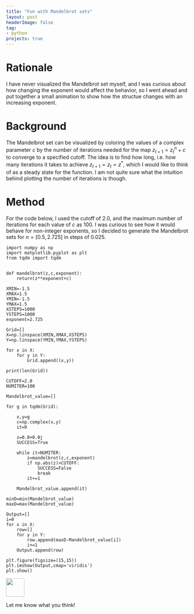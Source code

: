 ```yaml
---
title: "Fun with Mandelbrot sets"
layout: post
headerImage: false
tag:
- python
projects: true
---
```


# Rationale

I have never visualized the Mandelbrot set myself, and I was curious about how changing the exponent would affect the behavior, so I went ahead and put together a small animation to show how the structue changes with an increasing exponent.

# Background

The Mandelbrot set can be visualized by coloring the values of a complex parameter $c$ by the number of iterations needed for the map $z_{t+1}=z_{t}^n + c$ to converge to a specified cutoff. The idea is to find how long, i.e. how many iterations it takes to achieve $z_{t+1}=z_{t}=z^*$, which I would like to think of as a steady state for the function. I am not quite sure what the intuition behind plotting the number of iterations is though. 

# Method

For the code below, I used the cutoff of 2.0, and the maximum number of iterations for each value of $c$ as 100. I was curious to see how it would behave for non-integer exponents, so I decided to generate the Mandelbrot sets for $n=[0.5,2.725]$ in steps of 0.025.

    import numpy as np
    import matplotlib.pyplot as plt
    from tqdm import tqdm
    
    
    def mandelbrot(z,c,exponent):
        return(z**exponent+c)
    
    XMIN=-1.5
    XMAX=1.5
    YMIN=-1.5
    YMAX=1.5
    XSTEPS=1000
    YSTEPS=1000
    exponent=2.725
    
    Grid=[]
    X=np.linspace(XMIN,XMAX,XSTEPS)
    Y=np.linspace(YMIN,YMAX,YSTEPS)
    
    for x in X:
        for y in Y:
            Grid.append((x,y))
    
    print(len(Grid))
    
    CUTOFF=2.0
    NUMITER=100
    
    Mandelbrot_value=[]
    
    for g in tqdm(Grid):
    
        x,y=g
        c=np.complex(x,y)
        it=0
    
        z=0.0+0.0j
        SUCCESS=True
    
        while it<NUMITER:
            z=mandelbrot(z,c,exponent)
            if np.abs(z)>CUTOFF:
                SUCCESS=False
                break
            it+=1
    
        Mandelbrot_value.append(it)
    
    minD=min(Mandelbrot_value)
    maxD=max(Mandelbrot_value)
    
    Output=[]
    i=0
    for x in X:
        row=[]
        for y in Y:
            row.append(maxD-Mandelbrot_value[i])
            i+=1
        Output.append(row)
        
    plt.figure(figsize=(15,15))    
    plt.imshow(Output,cmap='viridis')
    plt.show()

<img src="{{site.url}}/assets/images/mandelbrot_exponent_bw.gif" height="50" width="50">

Let me know what you think!